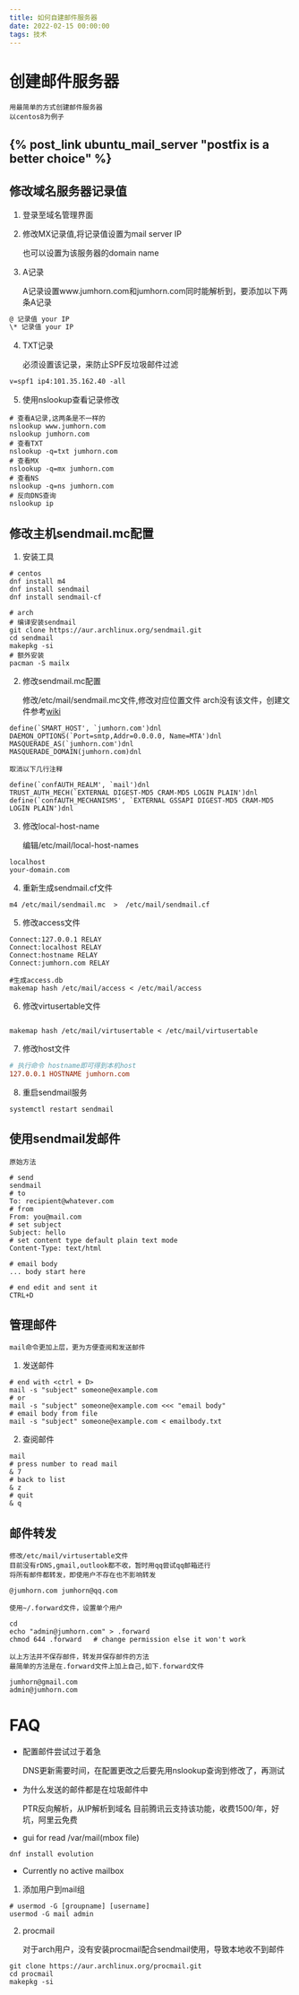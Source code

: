```yaml
---
title: 如何自建邮件服务器
date: 2022-02-15 00:00:00
tags: 技术
---
```


# 创建邮件服务器

	用最简单的方式创建邮件服务器
	以centos8为例子
[//]: # "## [postfix is a better choice](ubuntu_mail_server.md)"
## {% post_link ubuntu_mail_server "postfix is a better choice" %}

## 修改域名服务器记录值
1. 登录至域名管理界面
2. 修改MX记录值,将记录值设置为mail server IP

	也可以设置为该服务器的domain name

3. A记录

	A记录设置www.jumhorn.com和jumhorn.com同时能解析到，要添加以下两条A记录
```txt
@ 记录值 your IP
\* 记录值 your IP
```
4. TXT记录

	必须设置该记录，来防止SPF反垃圾邮件过滤
```txt
v=spf1 ip4:101.35.162.40 -all
```

5. 使用nslookup查看记录修改
```shell
# 查看A记录,这两条是不一样的
nslookup www.jumhorn.com
nslookup jumhorn.com
# 查看TXT
nslookup -q=txt jumhorn.com
# 查看MX
nslookup -q=mx jumhorn.com
# 查看NS
nslookup -q=ns jumhorn.com
# 反向DNS查询
nslookup ip
```

## 修改主机sendmail.mc配置
1. 安装工具
```shell
# centos
dnf install m4
dnf install sendmail
dnf install sendmail-cf

# arch
# 编译安装sendmail
git clone https://aur.archlinux.org/sendmail.git
cd sendmail
makepkg -si
# 额外安装
pacman -S mailx
```

2. 修改sendmail.mc配置

	修改/etc/mail/sendmail.mc文件,修改对应位置文件
	arch没有该文件，创建文件参考[wiki](https://wiki.archlinux.org/title/Sendmail)
```mc
define(`SMART_HOST', `jumhorn.com')dnl
DAEMON_OPTIONS(`Port=smtp,Addr=0.0.0.0, Name=MTA')dnl
MASQUERADE_AS(`jumhorn.com')dnl
MASQUERADE_DOMAIN(jumhorn.com)dnl
```
	取消以下几行注释
```mc
define(`confAUTH_REALM', `mail')dnl
TRUST_AUTH_MECH(`EXTERNAL DIGEST-MD5 CRAM-MD5 LOGIN PLAIN')dnl
define(`confAUTH_MECHANISMS', `EXTERNAL GSSAPI DIGEST-MD5 CRAM-MD5 LOGIN PLAIN')dnl
```

3. 修改local-host-name

	编辑/etc/mail/local-host-names
```file
localhost
your-domain.com
```

4. 重新生成sendmail.cf文件
```shell
m4 /etc/mail/sendmail.mc  >  /etc/mail/sendmail.cf
```

5. 修改access文件
```config
Connect:127.0.0.1 RELAY
Connect:localhost RELAY
Connect:hostname RELAY
Connect:jumhorn.com RELAY
```
```shell
#生成access.db
makemap hash /etc/mail/access < /etc/mail/access
```

6. 修改virtusertable文件
```config
```
```shell
makemap hash /etc/mail/virtusertable < /etc/mail/virtusertable
```

7. 修改host文件
```ini
# 执行命令 hostname即可得到本机host
127.0.0.1 HOSTNAME jumhorn.com
```

8. 重启sendmail服务
```shell
systemctl restart sendmail
```

## 使用sendmail发邮件
	原始方法
```shell
# send
sendmail
# to
To: recipient@whatever.com
# from
From: you@mail.com
# set subject
Subject: hello
# set content type default plain text mode
Content-Type: text/html

# email body
... body start here

# end edit and sent it
CTRL+D
```

## 管理邮件
	mail命令更加上层，更为方便查阅和发送邮件
1. 发送邮件
```shell
# end with <ctrl + D>
mail -s "subject" someone@example.com
# or
mail -s "subject" someone@example.com <<< "email body"
# email body from file
mail -s "subject" someone@example.com < emailbody.txt
```
2. 查阅邮件
```shell
mail
# press number to read mail
& 7
# back to list
& z
# quit
& q
```

## 邮件转发

	修改/etc/mail/virtusertable文件
	目前没有rDNS,gmail,outlook都不收，暂时用qq尝试qq邮箱还行
	将所有邮件都转发，即使用户不存在也不影响转发
```vim
@jumhorn.com jumhorn@qq.com
```

	使用~/.forward文件，设置单个用户
```shell
cd
echo "admin@jumhorn.com" > .forward
chmod 644 .forward   # change permission else it won't work
```

	以上方法并不保存邮件，转发并保存邮件的方法
	最简单的方法是在.forward文件上加上自己,如下.forward文件
```file
jumhorn@gmail.com
admin@jumhorn.com
```

# FAQ
* 配置邮件尝试过于着急

	DNS更新需要时间，在配置更改之后要先用nslookup查询到修改了，再测试

* 为什么发送的邮件都是在垃圾邮件中

	PTR反向解析，从IP解析到域名
	目前腾讯云支持该功能，收费1500/年，好坑，阿里云免费

* gui for read /var/mail(mbox file)
```shell
dnf install evolution
```

* Currently no active mailbox

1. 添加用户到mail组
```shell
# usermod -G [groupname] [username]
usermod -G mail admin
```

2. procmail

	对于arch用户，没有安装procmail配合sendmail使用，导致本地收不到邮件
```shell
git clone https://aur.archlinux.org/procmail.git
cd procmail
makepkg -si
```